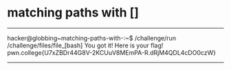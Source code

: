 # matching paths with []
***
hacker@globbing~matching-paths-with-:~$ /challenge/run /challenge/files/file_[bash]
You got it! Here is your flag!
pwn.college{U7xZBDr44G8V-2KCUuV8MEmPA-R.dRjM4QDL4cDO0czW}
***

